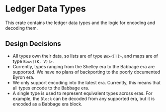 # Ledger Data Types

This crate contains the ledger data types and the logic for encoding and decoding them.

## Design Decisions

- All types own their data, so lists are of type `Box<[T]>`, and maps are of type `Box<[(K, V)]>`.
- Currently, types ranging from the Shelley era to the Babbage era are supported. We have no plans of backporting
    to the poorly documented Byron era. 
- We only support encoding into the latest era. Currently, this means that all types encode to the Babbage era.
- A single type is used to represent equivalent types across eras. For example, the `Block` can be decoded from
    any supported era, but it is encoded as a Babbage era block.
